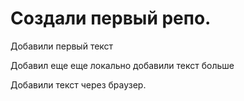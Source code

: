 # Создали первый репо.

Добавили первый текст

Добавил еще еще локально
добавили текст больше

Добавили текст через браузер.

